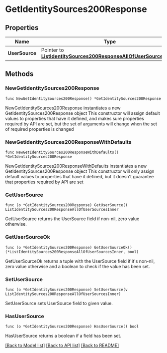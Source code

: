 # GetIdentitySources200Response

## Properties

Name | Type | Description | Notes
------------ | ------------- | ------------- | -------------
**UserSource** | Pointer to [**ListIdentitySources200ResponseAllOfUserSourcesInner**](ListIdentitySources200ResponseAllOfUserSourcesInner.md) |  | [optional] 

## Methods

### NewGetIdentitySources200Response

`func NewGetIdentitySources200Response() *GetIdentitySources200Response`

NewGetIdentitySources200Response instantiates a new GetIdentitySources200Response object
This constructor will assign default values to properties that have it defined,
and makes sure properties required by API are set, but the set of arguments
will change when the set of required properties is changed

### NewGetIdentitySources200ResponseWithDefaults

`func NewGetIdentitySources200ResponseWithDefaults() *GetIdentitySources200Response`

NewGetIdentitySources200ResponseWithDefaults instantiates a new GetIdentitySources200Response object
This constructor will only assign default values to properties that have it defined,
but it doesn't guarantee that properties required by API are set

### GetUserSource

`func (o *GetIdentitySources200Response) GetUserSource() ListIdentitySources200ResponseAllOfUserSourcesInner`

GetUserSource returns the UserSource field if non-nil, zero value otherwise.

### GetUserSourceOk

`func (o *GetIdentitySources200Response) GetUserSourceOk() (*ListIdentitySources200ResponseAllOfUserSourcesInner, bool)`

GetUserSourceOk returns a tuple with the UserSource field if it's non-nil, zero value otherwise
and a boolean to check if the value has been set.

### SetUserSource

`func (o *GetIdentitySources200Response) SetUserSource(v ListIdentitySources200ResponseAllOfUserSourcesInner)`

SetUserSource sets UserSource field to given value.

### HasUserSource

`func (o *GetIdentitySources200Response) HasUserSource() bool`

HasUserSource returns a boolean if a field has been set.


[[Back to Model list]](../README.md#documentation-for-models) [[Back to API list]](../README.md#documentation-for-api-endpoints) [[Back to README]](../README.md)


